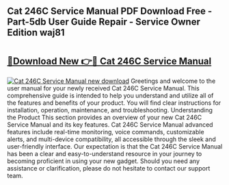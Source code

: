 ## Cat 246C Service Manual PDF Download Free - Part-5db User Guide Repair - Service Owner Edition waj81

# <h2><a href="http://bc21582.oget.top/?id=Cat+246C+Service+Manual">🔗Download New 👉🔴 Cat 246C Service Manual</a></h2>

[![Cat 246C Service Manual new download](https://i.imgur.com/5g1atiW.png)](http://bc21582.oget.top/?id=Cat+246C+Service+Manual)
Greetings and welcome to the user manual for your newly received Cat 246C Service Manual. This comprehensive guide is intended to help you understand and utilize all of the features and benefits of your product. You will find clear instructions for installation, operation, maintenance, and troubleshooting. Understanding the Product This section provides an overview of your new Cat 246C Service Manual and its key features. Cat 246C Service Manual advanced features include real-time monitoring, voice commands, customizable alerts, and multi-device compatibility, all accessible through the sleek and user-friendly interface. Our expectation is that the Cat 246C Service Manual has been a clear and easy-to-understand resource in your journey to becoming proficient in using your new gadget. Should you need any assistance or clarification, please do not hesitate to contact our support team.
